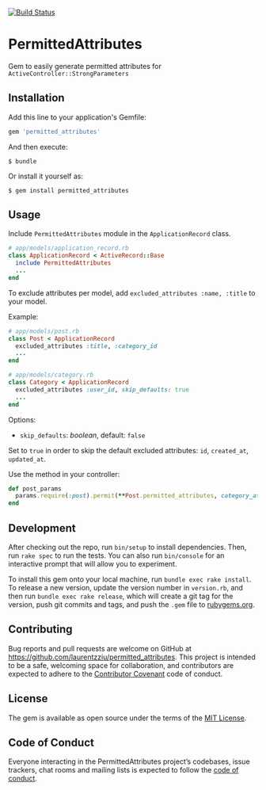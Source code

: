 [![Build Status](https://travis-ci.org/laurentzziu/permitted_attributes.svg?branch=master)](https://travis-ci.org/laurentzziu/permitted_attributes)

# PermittedAttributes

Gem to easily generate permitted attributes for `ActiveController::StrongParameters`

## Installation

Add this line to your application's Gemfile:

```ruby
gem 'permitted_attributes'
```

And then execute:

    $ bundle

Or install it yourself as:

    $ gem install permitted_attributes

## Usage
Include `PermittedAttributes` module in the `ApplicationRecord` class.

```ruby
# app/models/application_record.rb
class ApplicationRecord < ActiveRecord::Base
  include PermittedAttributes
  ...
end
```

To exclude attributes per model, add
`excluded_attributes :name, :title` to your model.

Example:

```ruby
# app/models/post.rb
class Post < ApplicationRecord
  excluded_attributes :title, :category_id
  ...
end
```

```ruby
# app/models/category.rb
class Category < ApplicationRecord
  excluded_attributes :user_id, skip_defaults: true
  ...
end
```

Options:

* `skip_defaults`: _boolean_, default: `false`

Set to `true` in order to skip the default excluded attributes: `id`, `created_at`, `updated_at`.

Use the method in your controller:

```ruby
def post_params
  params.require(:post).permit(**Post.permitted_attributes, category_attributes: [*Category.permitted_attributes])
end
```

## Development

After checking out the repo, run `bin/setup` to install dependencies. Then, run `rake spec` to run the tests. You can also run `bin/console` for an interactive prompt that will allow you to experiment.

To install this gem onto your local machine, run `bundle exec rake install`. To release a new version, update the version number in `version.rb`, and then run `bundle exec rake release`, which will create a git tag for the version, push git commits and tags, and push the `.gem` file to [rubygems.org](https://rubygems.org).

## Contributing

Bug reports and pull requests are welcome on GitHub at https://github.com/laurentzziu/permitted_attributes. This project is intended to be a safe, welcoming space for collaboration, and contributors are expected to adhere to the [Contributor Covenant](http://contributor-covenant.org) code of conduct.

## License

The gem is available as open source under the terms of the [MIT License](https://opensource.org/licenses/MIT).

## Code of Conduct

Everyone interacting in the PermittedAttributes project’s codebases, issue trackers, chat rooms and mailing lists is expected to follow the [code of conduct](https://github.com/laurentzziu/permitted_attributes/blob/master/CODE_OF_CONDUCT.md).
